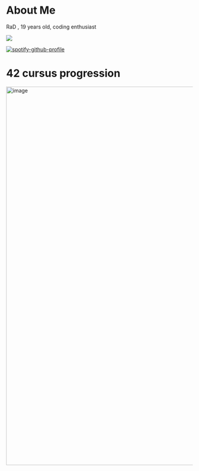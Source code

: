 # About Me

RaD , 19 years old,  coding enthusiast


![](https://komarev.com/ghpvc/?username=totallyrad1)


[![spotify-github-profile](https://spotify-github-profile.vercel.app/api/view?uid=lwhrds21ba75kf3arfmadg4s7&cover_image=true&theme=novatorem&show_offline=false&background_color=121212&interchange=false&bar_color=53b14f&bar_color_cover=false)](https://github.com/kittinan/spotify-github-profile)

# 42 cursus progression 

<img width="1021" alt="image" src="https://github.com/totallyrad1/totallyrad1/assets/67210558/610c9061-f83f-431b-85c2-b8ffe53091e1">
